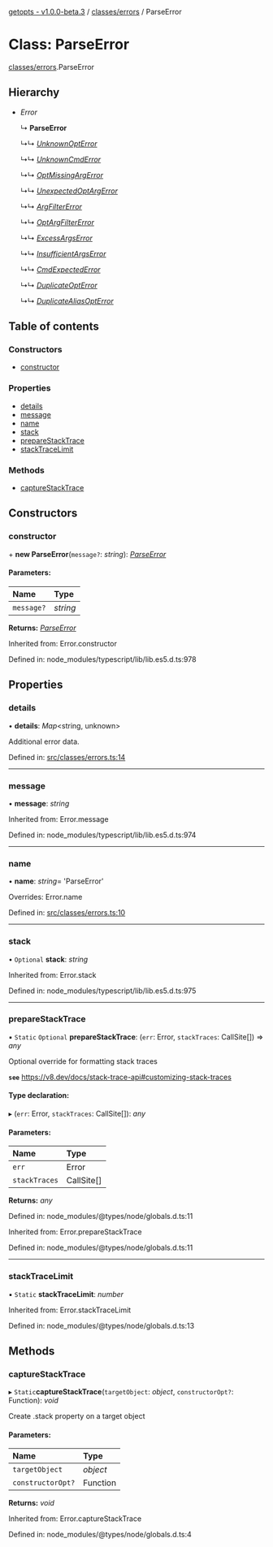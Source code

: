 [getopts - v1.0.0-beta.3](../README.md) / [classes/errors](../modules/classes_errors.md) / ParseError

# Class: ParseError

[classes/errors](../modules/classes_errors.md).ParseError

## Hierarchy

- _Error_

  ↳ **ParseError**

  ↳↳ [_UnknownOptError_](classes_errors.unknownopterror.md)

  ↳↳ [_UnknownCmdError_](classes_errors.unknowncmderror.md)

  ↳↳ [_OptMissingArgError_](classes_errors.optmissingargerror.md)

  ↳↳ [_UnexpectedOptArgError_](classes_errors.unexpectedoptargerror.md)

  ↳↳ [_ArgFilterError_](classes_errors.argfiltererror.md)

  ↳↳ [_OptArgFilterError_](classes_errors.optargfiltererror.md)

  ↳↳ [_ExcessArgsError_](classes_errors.excessargserror.md)

  ↳↳ [_InsufficientArgsError_](classes_errors.insufficientargserror.md)

  ↳↳ [_CmdExpectedError_](classes_errors.cmdexpectederror.md)

  ↳↳ [_DuplicateOptError_](classes_errors.duplicateopterror.md)

  ↳↳ [_DuplicateAliasOptError_](classes_errors.duplicatealiasopterror.md)

## Table of contents

### Constructors

- [constructor](classes_errors.parseerror.md#constructor)

### Properties

- [details](classes_errors.parseerror.md#details)
- [message](classes_errors.parseerror.md#message)
- [name](classes_errors.parseerror.md#name)
- [stack](classes_errors.parseerror.md#stack)
- [prepareStackTrace](classes_errors.parseerror.md#preparestacktrace)
- [stackTraceLimit](classes_errors.parseerror.md#stacktracelimit)

### Methods

- [captureStackTrace](classes_errors.parseerror.md#capturestacktrace)

## Constructors

### constructor

\+ **new ParseError**(`message?`: _string_): [_ParseError_](classes_errors.parseerror.md)

#### Parameters:

| Name       | Type     |
| :--------- | :------- |
| `message?` | _string_ |

**Returns:** [_ParseError_](classes_errors.parseerror.md)

Inherited from: Error.constructor

Defined in: node_modules/typescript/lib/lib.es5.d.ts:978

## Properties

### details

• **details**: _Map_<string, unknown\>

Additional error data.

Defined in: [src/classes/errors.ts:14](https://github.com/prasadrajandran/node-getopts/blob/11bb392/src/classes/errors.ts#L14)

---

### message

• **message**: _string_

Inherited from: Error.message

Defined in: node_modules/typescript/lib/lib.es5.d.ts:974

---

### name

• **name**: _string_= 'ParseError'

Overrides: Error.name

Defined in: [src/classes/errors.ts:10](https://github.com/prasadrajandran/node-getopts/blob/11bb392/src/classes/errors.ts#L10)

---

### stack

• `Optional` **stack**: _string_

Inherited from: Error.stack

Defined in: node_modules/typescript/lib/lib.es5.d.ts:975

---

### prepareStackTrace

▪ `Static` `Optional` **prepareStackTrace**: (`err`: Error, `stackTraces`: CallSite[]) => _any_

Optional override for formatting stack traces

**`see`** https://v8.dev/docs/stack-trace-api#customizing-stack-traces

#### Type declaration:

▸ (`err`: Error, `stackTraces`: CallSite[]): _any_

#### Parameters:

| Name          | Type       |
| :------------ | :--------- |
| `err`         | Error      |
| `stackTraces` | CallSite[] |

**Returns:** _any_

Defined in: node_modules/@types/node/globals.d.ts:11

Inherited from: Error.prepareStackTrace

Defined in: node_modules/@types/node/globals.d.ts:11

---

### stackTraceLimit

▪ `Static` **stackTraceLimit**: _number_

Inherited from: Error.stackTraceLimit

Defined in: node_modules/@types/node/globals.d.ts:13

## Methods

### captureStackTrace

▸ `Static`**captureStackTrace**(`targetObject`: _object_, `constructorOpt?`: Function): _void_

Create .stack property on a target object

#### Parameters:

| Name              | Type     |
| :---------------- | :------- |
| `targetObject`    | _object_ |
| `constructorOpt?` | Function |

**Returns:** _void_

Inherited from: Error.captureStackTrace

Defined in: node_modules/@types/node/globals.d.ts:4
